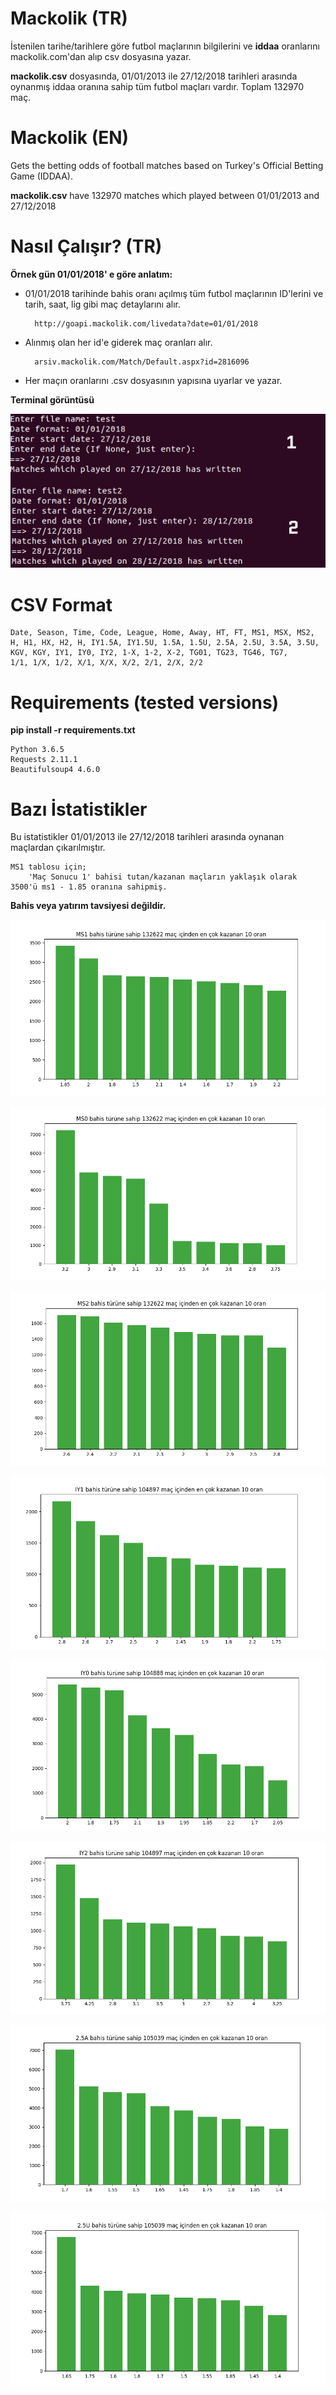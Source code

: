 # Mackolik (TR)
İstenilen tarihe/tarihlere göre futbol maçlarının bilgilerini ve **iddaa** oranlarını mackolik.com'dan alıp csv dosyasına yazar.

**mackolik.csv** dosyasında, 01/01/2013 ile 27/12/2018 tarihleri arasında oynanmış iddaa oranına sahip tüm futbol maçları vardır. Toplam 132970 maç.

# Mackolik (EN)
Gets the betting odds of football matches based on Turkey's Official Betting Game (IDDAA).

**mackolik.csv** have 132970 matches which played between 01/01/2013 and 27/12/2018

# Nasıl Çalışır? (TR)
  **Örnek gün 01/01/2018' e göre anlatım:**
  * 01/01/2018 tarihinde bahis oranı açılmış tüm futbol maçlarının ID'lerini ve tarih, saat, lig gibi maç detaylarını alır.
    ```
      http://goapi.mackolik.com/livedata?date=01/01/2018
    ```
  * Alınmış olan her id'e giderek maç oranları alır.
    ```
      arsiv.mackolik.com/Match/Default.aspx?id=2816096
    ```
   * Her maçın oranlarını .csv dosyasının yapısına uyarlar ve yazar.

  **Terminal görüntüsü**
  
   ![terminal görünütüsü](https://raw.githubusercontent.com/boardsofcanada/mackolik/master/images/console.jpg)

# CSV Format
```
Date, Season, Time, Code, League, Home, Away, HT, FT, MS1, MSX, MS2,
H, H1, HX, H2, H, IY1.5A, IY1.5U, 1.5A, 1.5U, 2.5A, 2.5U, 3.5A, 3.5U,
KGV, KGY, IY1, IY0, IY2, 1-X, 1-2, X-2, TG01, TG23, TG46, TG7,
1/1, 1/X, 1/2, X/1, X/X, X/2, 2/1, 2/X, 2/2
```

# Requirements (tested versions)
**pip install -r requirements.txt**
  ```
Python 3.6.5
Requests 2.11.1
Beautifulsoup4 4.6.0
  ```
  
# Bazı İstatistikler
Bu istatistikler 01/01/2013 ile 27/12/2018 tarihleri arasında oynanan maçlardan çıkarılmıştır.

    MS1 tablosu için; 
        'Maç Sonucu 1' bahisi tutan/kazanan maçların yaklaşık olarak 3500'ü ms1 - 1.85 oranına sahipmiş.

**Bahis veya yatırım tavsiyesi değildir.**

![ms1](https://raw.githubusercontent.com/boardsofcanada/mackolik/master/images/ms1.png)

![ms0](https://raw.githubusercontent.com/boardsofcanada/mackolik/master/images/ms0.png)

![ms2](https://raw.githubusercontent.com/boardsofcanada/mackolik/master/images/ms2.png)

![iy1](https://raw.githubusercontent.com/boardsofcanada/mackolik/master/images/iy1.png)

![iy0](https://raw.githubusercontent.com/boardsofcanada/mackolik/master/images/iy0.png)

![iy2](https://raw.githubusercontent.com/boardsofcanada/mackolik/master/images/iy2.png)

![25a](https://raw.githubusercontent.com/boardsofcanada/mackolik/master/images/2,5a.png)

![25u](https://raw.githubusercontent.com/boardsofcanada/mackolik/master/images/2,5u.png)
